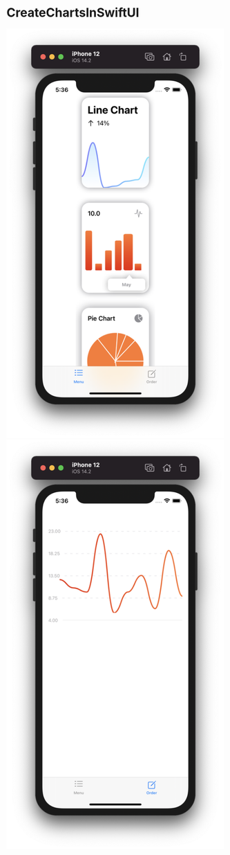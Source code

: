 # CreateChartsInSwiftUI

![](https://github.com/ram4ik/CreateChartsInSwiftUI/blob/main/CreateChartsInSwiftUI/Assets.xcassets/1.imageset/Screenshot%202020-12-13%20at%2017.36.01.png)
![](https://github.com/ram4ik/CreateChartsInSwiftUI/blob/main/CreateChartsInSwiftUI/Assets.xcassets/2.imageset/Screenshot%202020-12-13%20at%2017.36.07.png)
